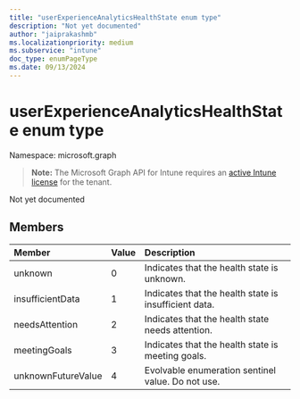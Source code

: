 ```yaml
---
title: "userExperienceAnalyticsHealthState enum type"
description: "Not yet documented"
author: "jaiprakashmb"
ms.localizationpriority: medium
ms.subservice: "intune"
doc_type: enumPageType
ms.date: 09/13/2024
---
```


# userExperienceAnalyticsHealthState enum type

Namespace: microsoft.graph

> **Note:** The Microsoft Graph API for Intune requires an [active Intune license](https://go.microsoft.com/fwlink/?linkid=839381) for the tenant.

Not yet documented

## Members
|Member|Value|Description|
|:---|:---|:---|
|unknown|0|Indicates that the health state is unknown.|
|insufficientData|1|Indicates that the health state is insufficient data.|
|needsAttention|2|Indicates that the health state needs attention.|
|meetingGoals|3|Indicates that the health state is meeting goals.|
|unknownFutureValue|4|Evolvable enumeration sentinel value. Do not use.|
